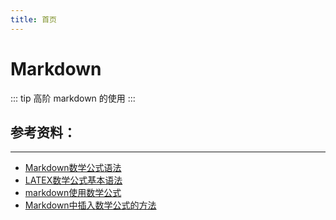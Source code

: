 ```yaml
---
title: 首页
---
```


# Markdown

::: tip 
高阶 markdown 的使用
:::

## 参考资料：

***
- [Markdown数学公式语法](https://www.jianshu.com/p/e74eb43960a1)
- [LATEX数学公式基本语法](https://www.cnblogs.com/houkai/p/3399646.html)
- [markdown使用数学公式](https://juejin.im/post/5a6721bd518825733201c4a2)
- [Markdown中插入数学公式的方法](https://blog.csdn.net/xiahouzuoxin/article/details/26478179)


